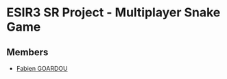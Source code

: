 # ESIR3 SR Project - Multiplayer Snake Game

## Members
- [Fabien GOARDOU](https://fabiengoardou.fr/)
